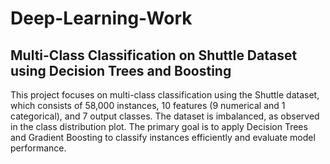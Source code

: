 # Deep-Learning-Work
## Multi-Class Classification on Shuttle Dataset using Decision Trees and Boosting
This project focuses on multi-class classification using the Shuttle dataset, which consists of 58,000 instances, 10 features (9 numerical and 1 categorical), and 7 output classes. The dataset is imbalanced, as observed in the class distribution plot.
The primary goal is to apply Decision Trees and Gradient Boosting to classify instances efficiently and evaluate model performance.
##
